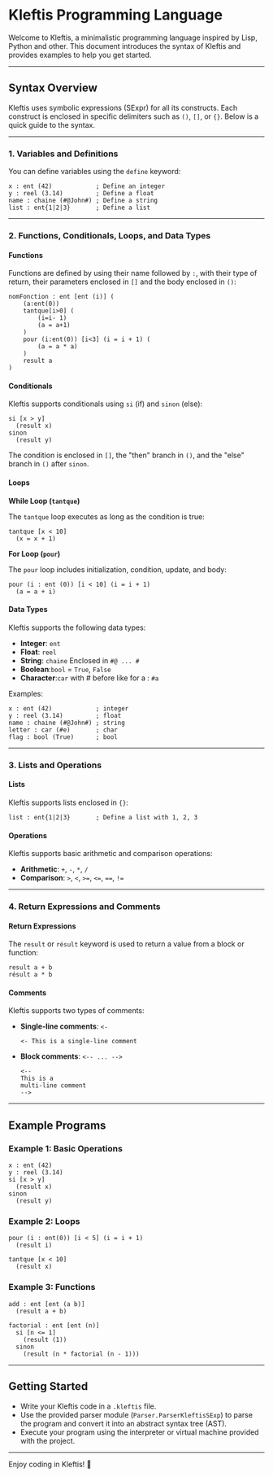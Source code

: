 # Kleftis Programming Language

Welcome to Kleftis, a minimalistic programming language inspired by Lisp, Python and other. This document introduces the syntax of Kleftis and provides examples to help you get started.

---

## Syntax Overview

Kleftis uses symbolic expressions (SExpr) for all its constructs. Each construct is enclosed in specific delimiters such as `()`, `[]`, or `{}`. Below is a quick guide to the syntax.

---

### 1. Variables and Definitions

You can define variables using the `define` keyword:

```kleftis
x : ent (42)            ; Define an integer
y : reel (3.14)         ; Define a float
name : chaine (#@John#) ; Define a string
list : ent{1|2|3}       ; Define a list
```

---

### 2. Functions, Conditionals, Loops, and Data Types

#### Functions

Functions are defined by using their name followed by `:`, with their type of return, their parameters enclosed in `[]` and the body enclosed in `()`:

```kleftis
nomFonction : ent [ent (i)] (
    (a:ent(0))
    tantque[i>0] (
        (i=i- 1)
        (a = a+1)
    )
    pour (i:ent(0)) [i<3] (i = i + 1) (
        (a = a * a)
    )
    result a
)
```

#### Conditionals

Kleftis supports conditionals using `si` (if) and `sinon` (else):

```kleftis
si [x > y]
  (result x)
sinon
  (result y)
```

The condition is enclosed in `[]`, the "then" branch in `()`, and the "else" branch in `()` after `sinon`.

#### Loops

**While Loop (`tantque`)**

The `tantque` loop executes as long as the condition is true:

```kleftis
tantque [x < 10]
  (x = x + 1)
```

**For Loop (`pour`)**

The `pour` loop includes initialization, condition, update, and body:

```kleftis
pour (i : ent (0)) [i < 10] (i = i + 1)
  (a = a + i)
```

#### Data Types

Kleftis supports the following data types:

- **Integer**: `ent`
- **Float**: `reel`
- **String**: `chaine` Enclosed in `#@ ... #`
- **Boolean**:`bool` = `True`, `False`
- **Character**:`car` with # before like for a : `#a`

Examples:

```kleftis
x : ent (42)            ; integer
y : reel (3.14)         ; float
name : chaine (#@John#) ; string
letter : car (#e)       ; char
flag : bool (True)      ; bool
```

---

### 3. Lists and Operations

#### Lists

Kleftis supports lists enclosed in `{}`:

```kleftis
list : ent{1|2|3}       ; Define a list with 1, 2, 3
```

#### Operations

Kleftis supports basic arithmetic and comparison operations:

- **Arithmetic**: `+`, `-`, `*`, `/`
- **Comparison**: `>`, `<`, `>=`, `<=`, `==`, `!=`

---

### 4. Return Expressions and Comments

#### Return Expressions

The `result` or `résult` keyword is used to return a value from a block or function:

```kleftis
result a + b
résult a * b
```

#### Comments

Kleftis supports two types of comments:

- **Single-line comments**: `<-`

  ```kleftis
  <- This is a single-line comment
  ```

- **Block comments**: `<-- ... -->`

  ```kleftis
  <--
  This is a
  multi-line comment
  -->
  ```

---

## Example Programs

### Example 1: Basic Operations

```kleftis
x : ent (42)
y : reel (3.14)
si [x > y]
  (result x)
sinon
  (result y)
```

### Example 2: Loops

```kleftis
pour (i : ent(0)) [i < 5] (i = i + 1)
  (result i)

tantque [x < 10]
  (result x)
```

### Example 3: Functions

```kleftis
add : ent [ent (a b)]
  (result a + b)

factorial : ent [ent (n)]
  si [n <= 1]
    (result (1))
  sinon
    (result (n * factorial (n - 1)))
```

---

## Getting Started

- Write your Kleftis code in a `.kleftis` file.
- Use the provided parser module (`Parser.ParserKleftisSExp`) to parse the program and convert it into an abstract syntax tree (AST).
- Execute your program using the interpreter or virtual machine provided with the project.

---

Enjoy coding in Kleftis! 🚀

